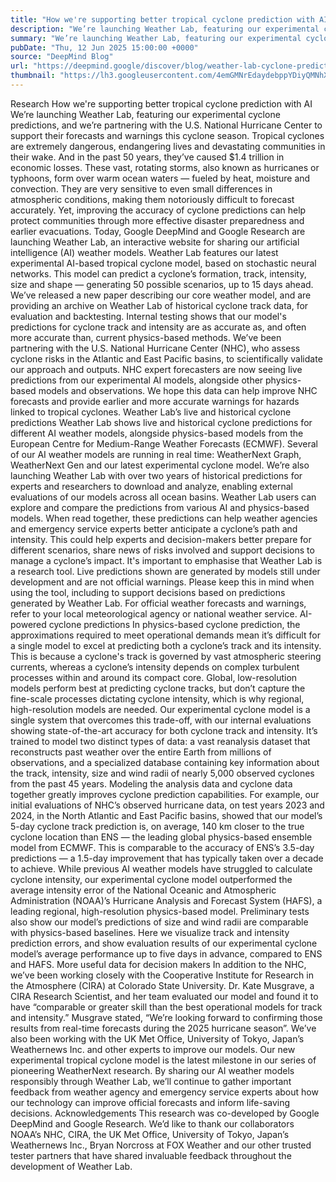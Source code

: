 ```yaml
---
title: "How we're supporting better tropical cyclone prediction with AI"
description: "We’re launching Weather Lab, featuring our experimental cyclone predictions, and we’re partnering with the U.S. National Hurricane Center to support their forecasts and warnings this cyclone season."
summary: "We’re launching Weather Lab, featuring our experimental cyclone predictions, and we’re partnering with the U.S. National"
pubDate: "Thu, 12 Jun 2025 15:00:00 +0000"
source: "DeepMind Blog"
url: "https://deepmind.google/discover/blog/weather-lab-cyclone-predictions-with-ai/"
thumbnail: "https://lh3.googleusercontent.com/4emGMNrEdaydebppYDiyQMNhXtgUFr8VvrKhVItMHENrxeWmWO9yqhteSj2fe25lxkiZAu7vOZZcsXPDLg0O-LPSvk6CS1I8E2-GdjtoN_2ViJOY=w528-h297-n-nu-rw"
---
```


Research
How we're supporting better tropical cyclone prediction with AI
We’re launching Weather Lab, featuring our experimental cyclone predictions, and we’re partnering with the U.S. National Hurricane Center to support their forecasts and warnings this cyclone season.
Tropical cyclones are extremely dangerous, endangering lives and devastating communities in their wake. And in the past 50 years, they’ve caused $1.4 trillion in economic losses.
These vast, rotating storms, also known as hurricanes or typhoons, form over warm ocean waters — fueled by heat, moisture and convection. They are very sensitive to even small differences in atmospheric conditions, making them notoriously difficult to forecast accurately. Yet, improving the accuracy of cyclone predictions can help protect communities through more effective disaster preparedness and earlier evacuations.
Today, Google DeepMind and Google Research are launching Weather Lab, an interactive website for sharing our artificial intelligence (AI) weather models. Weather Lab features our latest experimental AI-based tropical cyclone model, based on stochastic neural networks. This model can predict a cyclone’s formation, track, intensity, size and shape — generating 50 possible scenarios, up to 15 days ahead.
We’ve released a new paper describing our core weather model, and are providing an archive on Weather Lab of historical cyclone track data, for evaluation and backtesting.
Internal testing shows that our model's predictions for cyclone track and intensity are as accurate as, and often more accurate than, current physics-based methods. We’ve been partnering with the U.S. National Hurricane Center (NHC), who assess cyclone risks in the Atlantic and East Pacific basins, to scientifically validate our approach and outputs.
NHC expert forecasters are now seeing live predictions from our experimental AI models, alongside other physics-based models and observations. We hope this data can help improve NHC forecasts and provide earlier and more accurate warnings for hazards linked to tropical cyclones.
Weather Lab’s live and historical cyclone predictions
Weather Lab shows live and historical cyclone predictions for different AI weather models, alongside physics-based models from the European Centre for Medium-Range Weather Forecasts (ECMWF). Several of our AI weather models are running in real time: WeatherNext Graph, WeatherNext Gen and our latest experimental cyclone model. We’re also launching Weather Lab with over two years of historical predictions for experts and researchers to download and analyze, enabling external evaluations of our models across all ocean basins.
Weather Lab users can explore and compare the predictions from various AI and physics-based models. When read together, these predictions can help weather agencies and emergency service experts better anticipate a cyclone’s path and intensity. This could help experts and decision-makers better prepare for different scenarios, share news of risks involved and support decisions to manage a cyclone’s impact.
It's important to emphasise that Weather Lab is a research tool. Live predictions shown are generated by models still under development and are not official warnings. Please keep this in mind when using the tool, including to support decisions based on predictions generated by Weather Lab. For official weather forecasts and warnings, refer to your local meteorological agency or national weather service.
AI-powered cyclone predictions
In physics-based cyclone prediction, the approximations required to meet operational demands mean it’s difficult for a single model to excel at predicting both a cyclone’s track and its intensity. This is because a cyclone's track is governed by vast atmospheric steering currents, whereas a cyclone’s intensity depends on complex turbulent processes within and around its compact core. Global, low-resolution models perform best at predicting cyclone tracks, but don’t capture the fine-scale processes dictating cyclone intensity, which is why regional, high-resolution models are needed.
Our experimental cyclone model is a single system that overcomes this trade-off, with our internal evaluations showing state-of-the-art accuracy for both cyclone track and intensity. It’s trained to model two distinct types of data: a vast reanalysis dataset that reconstructs past weather over the entire Earth from millions of observations, and a specialized database containing key information about the track, intensity, size and wind radii of nearly 5,000 observed cyclones from the past 45 years.
Modeling the analysis data and cyclone data together greatly improves cyclone prediction capabilities. For example, our initial evaluations of NHC’s observed hurricane data, on test years 2023 and 2024, in the North Atlantic and East Pacific basins, showed that our model’s 5-day cyclone track prediction is, on average, 140 km closer to the true cyclone location than ENS — the leading global physics-based ensemble model from ECMWF. This is comparable to the accuracy of ENS’s 3.5-day predictions — a 1.5-day improvement that has typically taken over a decade to achieve.
While previous AI weather models have struggled to calculate cyclone intensity, our experimental cyclone model outperformed the average intensity error of the National Oceanic and Atmospheric Administration (NOAA)’s Hurricane Analysis and Forecast System (HAFS), a leading regional, high-resolution physics-based model. Preliminary tests also show our model’s predictions of size and wind radii are comparable with physics-based baselines.
Here we visualize track and intensity prediction errors, and show evaluation results of our experimental cyclone model’s average performance up to five days in advance, compared to ENS and HAFS.
More useful data for decision makers
In addition to the NHC, we’ve been working closely with the Cooperative Institute for Research in the Atmosphere (CIRA) at Colorado State University. Dr. Kate Musgrave, a CIRA Research Scientist, and her team evaluated our model and found it to have “comparable or greater skill than the best operational models for track and intensity.” Musgrave stated, “We’re looking forward to confirming those results from real-time forecasts during the 2025 hurricane season”. We’ve also been working with the UK Met Office, University of Tokyo, Japan’s Weathernews Inc. and other experts to improve our models.
Our new experimental tropical cyclone model is the latest milestone in our series of pioneering WeatherNext research. By sharing our AI weather models responsibly through Weather Lab, we’ll continue to gather important feedback from weather agency and emergency service experts about how our technology can improve official forecasts and inform life-saving decisions.
Acknowledgements
This research was co-developed by Google DeepMind and Google Research.
We’d like to thank our collaborators NOAA’s NHC, CIRA, the UK Met Office, University of Tokyo, Japan’s Weathernews Inc., Bryan Norcross at FOX Weather and our other trusted tester partners that have shared invaluable feedback throughout the development of Weather Lab.